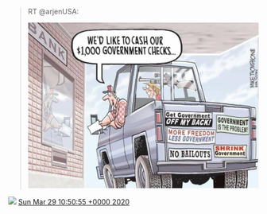 > RT @arjenUSA: 
> 
> ![](../../media/1244215453519618048-EUPsiRgXYAAYFNB.jpg)

<img src="../../media/tweet.ico" width="12" /> [Sun Mar 29 10:50:55 +0000 2020](https://twitter.com/DromerDenker/status/1244215453519618048)
